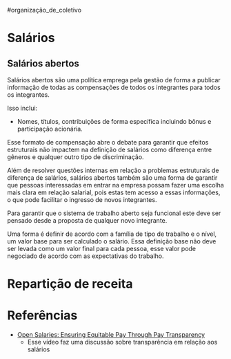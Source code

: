 #organização_de_coletivo


# Salários

## Salários abertos

Salários abertos são uma política emprega pela gestão de forma a publicar informação de todas as compensações de todos os integrantes para todos os integrantes.

Isso inclui:

- Nomes, títulos, contribuições de forma específica incluindo bônus e participação acionária.

Esse formato de compensação abre o debate para garantir que efeitos estruturais não impactem na definição de salários como diferença entre gêneros e qualquer outro tipo de discriminação.

Além de resolver questões internas em relação a problemas estruturais de diferença de salários, salários abertos também são uma forma de garantir que pessoas interessadas em entrar na empresa possam fazer uma escolha mais clara em relação salarial, pois estas tem acesso a essas informações, o que pode facilitar o ingresso de novos integrantes.

Para garantir que o sistema de trabalho aberto seja funcional este deve ser pensado desde a proposta de qualquer novo integrante.

Uma forma é definir de acordo com a família de tipo de trabalho e o nível, um valor base para ser calculado o salário. Essa definição base não deve ser levada como um valor final para cada pessoa, esse valor pode negociado de acordo com as expectativas do trabalho.

# Repartição de receita



# Referências

- [Open Salaries: Ensuring Equitable Pay Through Pay Transparency](https://www.youtube.com/watch?v=xON8oUBXLBw)
	- Esse vídeo faz uma discussão sobre transparência em relação aos salários